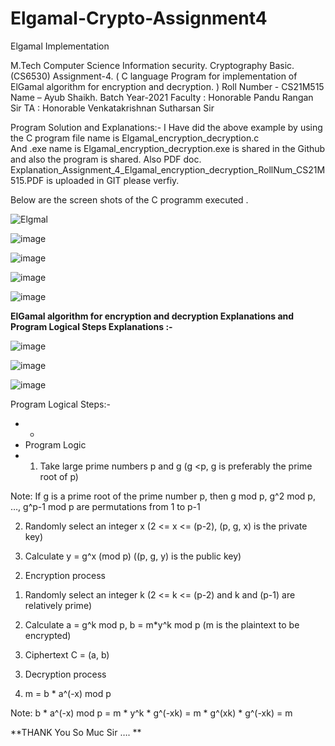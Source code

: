 # Elgamal-Crypto-Assignment4
Elgamal Implementation




M.Tech Computer Science Information security.
Cryptography Basic.(CS6530)
Assignment-4. ( C language Program for implementation of ElGamal algorithm for encryption and decryption. )
Roll Number -  CS21M515
Name – Ayub Shaikh.
Batch Year-2021
Faculty : Honorable Pandu Rangan Sir
TA : Honorable Venkatakrishnan Sutharsan Sir 








Program Solution and Explanations:-
I Have did the above example by using the C program file name is Elgamal_encryption_decryption.c  
And .exe name is Elgamal_encryption_decryption.exe is shared in the Github  and also the program is shared.
Also PDF doc. Explanation_Assignment_4_Elgamal_encryption_decryption_RollNum_CS21M515.PDF is uploaded in GIT please verfiy.

Below are the screen shots of the C programm executed . 

![Elgmal](https://user-images.githubusercontent.com/94394753/143781606-5ac170ec-dddf-4993-be51-7e5b65394891.png)


![image](https://user-images.githubusercontent.com/94394753/143781489-c838e22b-980b-4b8a-a604-b3eafa788719.png)



![image](https://user-images.githubusercontent.com/94394753/143781495-0bc95c21-b577-4751-bd18-632c0e9ad075.png)

![image](https://user-images.githubusercontent.com/94394753/143781498-70a5cabb-82c1-4d78-b82a-d1f92d43504c.png)

![image](https://user-images.githubusercontent.com/94394753/143781502-47b4a0b5-af78-4cf0-81c9-525fa3f785df.png)

**ElGamal algorithm for encryption and decryption Explanations  and Program Logical Steps Explanations  :-** 

![image](https://user-images.githubusercontent.com/94394753/143781511-fca870fc-9b8f-4ebf-9d5e-9cef1e26690d.png)

![image](https://user-images.githubusercontent.com/94394753/143781515-21b279f3-b091-4b5f-b272-d6eedec6bafb.png)

![image](https://user-images.githubusercontent.com/94394753/143781517-9bf529b6-ab0e-43bf-ba9a-d7996acaa9e6.png)



Program Logical Steps:-


 * *
 *  Program Logic
 *  1) Take large prime numbers p and g (g <p, g is preferably the prime root of p)

Note: If g is a prime root of the prime number p, then g mod p, g^2 mod p, …, g^p-1 mod p are permutations from 1 to p-1

2) Randomly select an integer x (2 <= x <= (p-2), (p, g, x) is the private key)

3) Calculate y = g^x (mod p) ((p, g, y) is the public key)



2. Encryption process

1) Randomly select an integer k (2 <= k <= (p-2) and k and (p-1) are relatively prime)

2) Calculate a = g^k mod p, b = m*y^k mod p (m is the plaintext to be encrypted)

3) Ciphertext C = (a, b)



3. Decryption process

1. m = b * a^(-x) mod p

Note: b * a^(-x) mod p = m * y^k * g^(-xk) = m * g^(xk) * g^(-xk) = m

**THANK You So Muc Sir …. **
